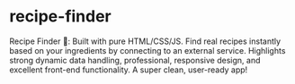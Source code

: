 # recipe-finder
Recipe Finder 🍲: Built with pure HTML/CSS/JS. Find real recipes instantly based on your ingredients by connecting to an external service. Highlights strong dynamic data handling, professional, responsive design, and excellent front-end functionality. A super clean, user-ready app!
